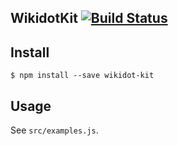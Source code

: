 ## WikidotKit [![Build Status](https://travis-ci.org/resure/wikidot-kit.svg?branch=master)](https://travis-ci.org/resure/wikidot-kit)

## Install

```
$ npm install --save wikidot-kit
```


## Usage

See `src/examples.js`.
